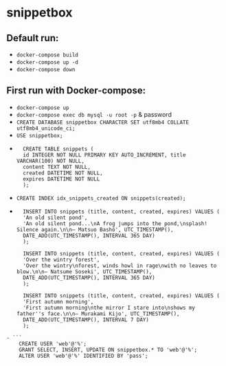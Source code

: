 # snippetbox


## Default run:
- `docker-compose build`
- `docker-compose up -d`
- `docker-compose down`


## First run with Docker-compose:
- `docker-compose up`
- `docker-compose exec db mysql -u root -p` & password
- `CREATE DATABASE snippetbox CHARACTER SET utf8mb4 COLLATE utf8mb4_unicode_ci;`
- `USE snippetbox;`
- ```
    CREATE TABLE snippets (
    id INTEGER NOT NULL PRIMARY KEY AUTO_INCREMENT, title VARCHAR(100) NOT NULL,
    content TEXT NOT NULL,
    created DATETIME NOT NULL,
    expires DATETIME NOT NULL
    );
    ```
- `CREATE INDEX idx_snippets_created ON snippets(created);`
- ```
    INSERT INTO snippets (title, content, created, expires) VALUES (
    'An old silent pond',
    'An old silent pond...\nA frog jumps into the pond,\nsplash! Silence again.\n\n– Matsuo Bashō', UTC_TIMESTAMP(),
    DATE_ADD(UTC_TIMESTAMP(), INTERVAL 365 DAY)
    );

    INSERT INTO snippets (title, content, created, expires) VALUES (
    'Over the wintry forest',
    'Over the wintry\nforest, winds howl in rage\nwith no leaves to blow.\n\n– Natsume Soseki', UTC_TIMESTAMP(),
    DATE_ADD(UTC_TIMESTAMP(), INTERVAL 365 DAY)
    );

    INSERT INTO snippets (title, content, created, expires) VALUES (
    'First autumn morning',
    'First autumn morning\nthe mirror I stare into\nshows my father''s face.\n\n– Murakami Kijo', UTC_TIMESTAMP(),
    DATE_ADD(UTC_TIMESTAMP(), INTERVAL 7 DAY)
    );
```
- ```
    CREATE USER 'web'@'%';
    GRANT SELECT, INSERT, UPDATE ON snippetbox.* TO 'web'@'%';
    ALTER USER 'web'@'%' IDENTIFIED BY 'pass';
```